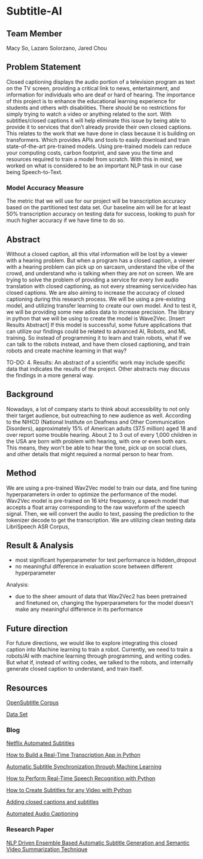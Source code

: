 # Subtitle-AI

## Team Member 
Macy So, Lazaro Solorzano, Jared Chou
## Problem Statement

Closed captioning displays the audio portion of a television program as text on the TV screen, providing a critical link to news, entertainment, and information for individuals who are deaf or hard of hearing.  The importance of this project is to enhance the educational learning experience for students and others with disabilities. There should be no restrictions for simply trying to watch a video or anything related to the sort. With subtitles/closed captions it will help eliminate this issue by being able to provide it to services that don’t already provide their own closed captions. This relates to the work that we have done in class because it is building on transformers. Which provides APIs and tools to easily download and train state-of-the-art pre-trained models. Using pre-trained models can reduce your computing costs, carbon footprint, and save you the time and resources required to train a model from scratch. With this in mind, we worked on what is considered to be an important NLP task in our case being Speech-to-Text.  


### Model Accuracy Measure
The metric that we will use for our project will be transcription accuracy based on the partitioned test data set. Our baseline aim will be for at least 50% transcription accuracy on testing data for success, looking to push for much higher accuracy if we have time to do so. 


## Abstract
Without a closed caption, all this vital information will be lost by a viewer with a hearing problem. But when a program has a closed caption, a viewer with a hearing problem can pick up on sarcasm, understand the vibe of the crowd, and understand who is talking when they are not on screen. We are trying to solve the problem of providing a service for every live audio translation with closed captioning, as not every streaming service/video has closed captions. We are also aiming to increase the accuracy of closed captioning during this research process. We will be using a pre-existing model, and utilizing transfer learning to create our own model. And to test it, we will be providing some new adios data to increase precision. The library in python that we will be using to create the model is Wave2Vec. [Insert Results Abstract] If this model is successful, some future applications that can utilize our findings could be related to advanced AI, Robots, and ML training. So instead of programming it to learn and train robots, what if we can talk to the robots instead, and have them closed captioning, and train robots and create machine learning in that way?



TO-DO: 
4. Results: An abstract of a scientific work may include specific data that indicates the results of the project. Other abstracts may discuss the findings in a more general way.

## Background
Nowadays, a lot of company starts to think about accessibility to not only their target audience, but outreaching to new audience as well. According to the NIHCD (National Institute on Deafness and Other Communication Disorders), approximately 15% of American adults (37.5 million) aged 18 and over report some trouble hearing. About 2 to 3 out of every 1,000 children in the USA are born with problem with hearing, with one or even both ears. This means, they won't be able to hear the tone, pick up on social clues, and other details that might required a normal person to hear from. 
## Method
We are using a pre-trained Wav2Vec model to train our data, and fine tuning hyperparameters in order to optimize the performance of the model. Wav2Vec model is pre-trained on 16 kHz frequency, a speech model that accepts a float array corresponding to the raw waveform of the speech signal. Then, we will convert the audio to text, passing the prediction to the tokenizer decode to get the transcription. We are utilizing clean testing data LibriSpeech ASR Corpus, 

## Result & Analysis
- most significant hyperparameter for test performance is hidden_dropout
- no meaningful difference in evaluation score between different hyperparameter 

Analysis: 
- due to the sheer amount of data that Wav2Vec2 has been pretrained and finetuned on, changing the hyperparameters for the model doesn't make any meaningful difference in its performance

## Future direction
For future directions, we would like to explore integrating this closed caption into Machine learning to train a robot. Currently, we need to train a robots/AI with machine learning through programming, and writing codes. But what if, instead of writing codes, we talked to the robots, and internally generate closed caption to understand, and train itself. 

## Resources 
[OpenSubtitle Corpus](http://www.opensubtitles.org/)

[Data Set](https://opus.nlpl.eu/OpenSubtitles2018.php)

### Blog 
[Netflix Automated Subtitles](https://ottverse.com/netflix-automated-subtitling-using-ai-nlp/)

[How to Build a Real-Time Transcription App in Python](https://towardsdatascience.com/how-to-build-a-real-time-transcription-app-in-python-7939c7b02614)

[Automatic Subtitle Synchronization through Machine Learning](https://medium.com/@asabater/automatic-subtitle-synchronization-e188a9275617)

[How to Perform Real-Time Speech Recognition with Python](https://towardsdatascience.com/real-time-speech-recognition-python-assemblyai-13d35eeed226)

[How to Create Subtitles for any Video with Python](https://picovoice.ai/blog/how-to-create-subtitles-for-any-video-with-python/)

[Adding closed captions and subtitles](https://cloud.google.com/transcoder/docs/how-to/captions-and-subtitles)

[Automated Audio Captioning](https://dcase.community/challenge2021/task-automatic-audio-captioning)

### Research Paper
[NLP Driven Ensemble Based Automatic Subtitle Generation and Semantic Video Summarization Technique](https://www.google.com/url?q=https://arxiv.org/pdf/1904.09740.pdf&sa=D&source=docs&ust=1669834722617923&usg=AOvVaw2Ww2EVMGVBoJeQCeZpn4HY)
